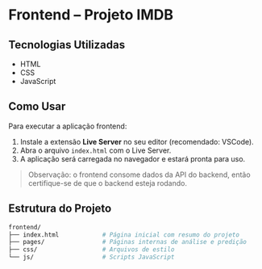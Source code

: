 # Frontend – Projeto IMDB

## Tecnologias Utilizadas
- HTML
- CSS
- JavaScript

## Como Usar
Para executar a aplicação frontend:  
1. Instale a extensão **Live Server** no seu editor (recomendado: VSCode).  
2. Abra o arquivo `index.html` com o Live Server.  
3. A aplicação será carregada no navegador e estará pronta para uso.

> Observação: o frontend consome dados da API do backend, então certifique-se de que o backend esteja rodando.

## Estrutura do Projeto

```bash
frontend/
├── index.html            # Página inicial com resumo do projeto
├── pages/                # Páginas internas de análise e predição
├── css/                  # Arquivos de estilo
└── js/                   # Scripts JavaScript
